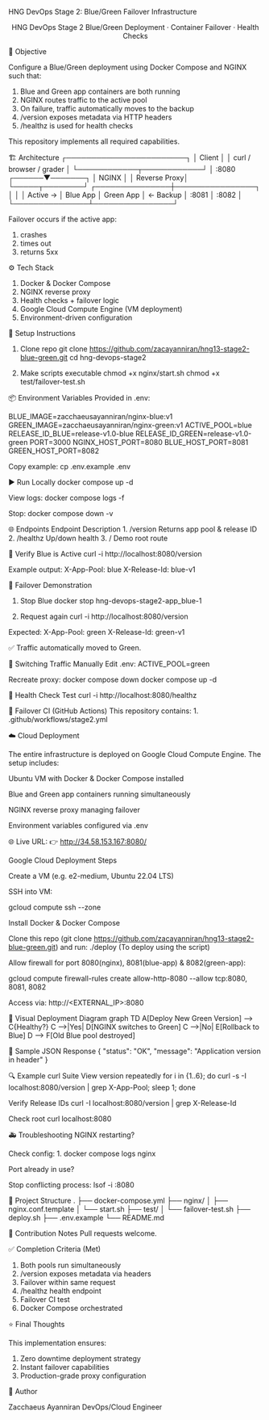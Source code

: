 HNG DevOps Stage 2: Blue/Green Failover Infrastructure


<div align="center">
HNG DevOps Stage 2
Blue/Green Deployment · Container Failover · Health Checks

</div>


🚀 Objective

 Configure a Blue/Green deployment using Docker Compose and NGINX such that:
1. Blue and Green app containers are both running
2. NGINX routes traffic to the active pool
3. On failure, traffic automatically moves to the backup
4. /version exposes metadata via HTTP headers
5. /healthz is used for health checks

This repository implements all required capabilities.

🏗️ Architecture
                    ┌────────────────────────┐
                    │        Client           │
                    │ curl / browser / grader │
                    └────────────┬────────────┘
                                 │ :8080
                          ┌──────▼───────┐
                          │   NGINX      │
                          │ Reverse Proxy│
                          └─────┬────────┘
                ┌───────────────┼────────────────┐
                │               │                │
      Active →  │      Blue App │   Green App    │  ← Backup
                │    :8081      │    :8082       │
                └───────────────┴────────────────┘


Failover occurs if the active app:
1. crashes
2. times out
3. returns 5xx

⚙️ Tech Stack
1. Docker & Docker Compose
2. NGINX reverse proxy
3. Health checks + failover logic
4. Google Cloud Compute Engine (VM deployment)
5. Environment-driven configuration


🚢 Setup Instructions
1. Clone repo
git clone https://github.com/zacayanniran/hng13-stage2-blue-green.git
cd hng-devops-stage2

2. Make scripts executable
chmod +x nginx/start.sh
chmod +x test/failover-test.sh

📦 Environment Variables
Provided in .env:

BLUE_IMAGE=zacchaeusayanniran/nginx-blue:v1
GREEN_IMAGE=zacchaeusayanniran/nginx-green:v1
ACTIVE_POOL=blue
RELEASE_ID_BLUE=release-v1.0-blue
RELEASE_ID_GREEN=release-v1.0-green
PORT=3000
NGINX_HOST_PORT=8080
BLUE_HOST_PORT=8081
GREEN_HOST_PORT=8082


Copy example:
    cp .env.example .env

▶️ Run Locally
docker compose up -d


View logs:
    docker compose logs -f


Stop:
    docker compose down -v

🌐 Endpoints
Endpoint	Description
    1. /version	Returns app pool & release ID
    2. /healthz	Up/down health
    3. /	Demo root route

🧪 Verify Blue is Active
curl -i http://localhost:8080/version


Example output:
    X-App-Pool: blue
    X-Release-Id: blue-v1

🔁 Failover Demonstration
1. Stop Blue
    docker stop hng-devops-stage2-app_blue-1

2. Request again
    curl -i http://localhost:8080/version


Expected:
    X-App-Pool: green
    X-Release-Id: green-v1

✅ Traffic automatically moved to Green.


🔄 Switching Traffic Manually
    Edit .env:
    ACTIVE_POOL=green


Recreate proxy:
    docker compose down
    docker compose up -d


🧰 Health Check Test
    curl -i http://localhost:8080/healthz


🧬 Failover CI (GitHub Actions)
    This repository contains:
        1. .github/workflows/stage2.yml

☁️ Cloud Deployment

The entire infrastructure is deployed on Google Cloud Compute Engine.
The setup includes:

Ubuntu VM with Docker & Docker Compose installed

Blue and Green app containers running simultaneously

NGINX reverse proxy managing failover

Environment variables configured via .env

🌐 Live URL:
👉 http://34.58.153.167:8080/


Google Cloud Deployment Steps

Create a VM (e.g. e2-medium, Ubuntu 22.04 LTS)

SSH into VM:

gcloud compute ssh <instance-name> --zone <your-zone>


Install Docker & Docker Compose

Clone this repo (git clone https://github.com/zacayanniran/hng13-stage2-blue-green.git)
and run:
 ./deploy (To deploy using the script)

Allow firewall for port 8080(nginx), 8081(blue-app) & 8082(green-app):

gcloud compute firewall-rules create allow-http-8080 --allow tcp:8080, 8081, 8082


Access via:
http://<EXTERNAL_IP>:8080


👀 Visual Deployment Diagram
graph TD
    A[Deploy New Green Version] --> C{Healthy?}
    C -->|Yes| D[NGINX switches to Green]
    C -->|No| E[Rollback to Blue]
    D --> F[Old Blue pool destroyed]


🧾 Sample JSON Response
{
  "status": "OK",
  "message": "Application version in header"
}



🔍 Example curl Suite
View version repeatedly
for i in {1..6}; do curl -s -I localhost:8080/version | grep X-App-Pool; sleep 1; done


Verify Release IDs
curl -I localhost:8080/version | grep X-Release-Id


Check root
curl localhost:8080

🚑 Troubleshooting
NGINX restarting?


Check config:
    1. docker compose logs nginx

Port already in use?

Stop conflicting process:
lsof -i :8080


📁 Project Structure
.
├── docker-compose.yml
├── nginx/
│   ├── nginx.conf.template
│   └── start.sh
├── test/
│   └── failover-test.sh
├── deploy.sh
├── .env.example
└── README.md


📣 Contribution Notes
    Pull requests welcome.


✅ Completion Criteria (Met)
1. Both pools run simultaneously
2. /version exposes metadata via headers
3. Failover within same request
4. /healthz health endpoint
5. Failover CI test
6. Docker Compose orchestrated


⭐ Final Thoughts

This implementation ensures:
1. Zero downtime deployment strategy
2. Instant failover capabilities
3. Production-grade proxy configuration


🙌 Author

Zacchaeus Ayanniran
DevOps/Cloud Engineer